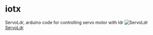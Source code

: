 # iotx
ServoLdr, arduino code for controlling servo motor with ldr
![ServoLdr](https://github.com/riyadhbd/iotx/blob/master/ServoLdr/Ldrservocc.JPG)
[ServoLdr](https://github.com/riyadhbd/iotx/tree/master/ServoLdr)
